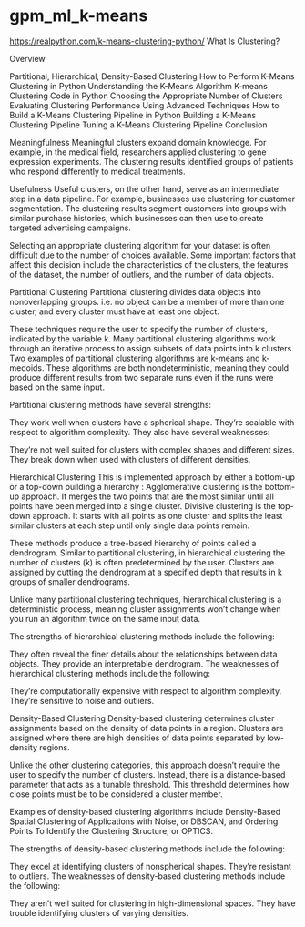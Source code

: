 # gpm_ml_k-means
https://realpython.com/k-means-clustering-python/
What Is Clustering?

  Overview
  
  Partitional, Hierarchical, Density-Based Clustering
How to Perform K-Means Clustering in Python
Understanding the K-Means Algorithm
K-means Clustering Code in Python
Choosing the Appropriate Number of Clusters
Evaluating Clustering Performance Using Advanced Techniques
How to Build a K-Means Clustering Pipeline in Python
Building a K-Means Clustering Pipeline
Tuning a K-Means Clustering Pipeline
Conclusion



Meaningfulness
Meaningful clusters expand domain knowledge. For example, in the medical field, researchers applied clustering to gene expression experiments.
The clustering results identified groups of patients who respond differently to medical treatments.

Usefulness
Useful clusters, on the other hand, serve as an intermediate step in a data pipeline. For example, businesses use clustering for customer 
segmentation. The clustering results segment customers into groups with similar purchase histories,
which businesses can then use to create targeted advertising campaigns.

Selecting an appropriate clustering algorithm for your dataset is often difficult due to the number of choices available.
Some important factors that affect this decision include the characteristics of the clusters, the features of the dataset,
the number of outliers, and the number of data objects.

Partitional Clustering
Partitional clustering divides data objects into nonoverlapping groups. i.e. no object can be a member of more than one cluster, 
and every cluster must have at least one object.

These techniques require the user to specify the number of clusters, indicated by the variable k. 
Many partitional clustering algorithms work through an iterative process to assign subsets of data points into k clusters.
Two examples of partitional clustering algorithms are k-means and k-medoids.
These algorithms are both nondeterministic, meaning they could produce different results from two separate runs even if the runs were based on the same input.

Partitional clustering methods have several strengths:

They work well when clusters have a spherical shape.
They’re scalable with respect to algorithm complexity.
They also have several weaknesses:

They’re not well suited for clusters with complex shapes and different sizes.
They break down when used with clusters of different densities.

Hierarchical Clustering
This is implemented approach by either a bottom-up or a top-down building a hierarchy :
Agglomerative clustering is the bottom-up approach. It merges the two points that are the most similar until all points have been merged into a single cluster.
Divisive clustering is the top-down approach. It starts with all points as one cluster and splits the least similar clusters at each step until only single data points remain.

These methods produce a tree-based hierarchy of points called a dendrogram. Similar to partitional clustering, in hierarchical clustering 
the number of clusters (k) is often predetermined by the user. 
Clusters are assigned by cutting the dendrogram at a specified depth that results in k groups of smaller dendrograms.

Unlike many partitional clustering techniques, hierarchical clustering is a deterministic process, 
meaning cluster assignments won’t change when you run an algorithm twice on the same input data.

The strengths of hierarchical clustering methods include the following:

They often reveal the finer details about the relationships between data objects.
They provide an interpretable dendrogram.
The weaknesses of hierarchical clustering methods include the following:

They’re computationally expensive with respect to algorithm complexity.
They’re sensitive to noise and outliers.

Density-Based Clustering
Density-based clustering determines cluster assignments based on the density of data points in a region. 
Clusters are assigned where there are high densities of data points separated by low-density regions.

Unlike the other clustering categories, this approach doesn’t require the user to specify the number of clusters. 
Instead, there is a distance-based parameter that acts as a tunable threshold. This threshold determines how close points must be to be considered a cluster member.

Examples of density-based clustering algorithms include Density-Based Spatial Clustering of Applications with Noise, 
or DBSCAN, and Ordering Points To Identify the Clustering Structure, or OPTICS.

The strengths of density-based clustering methods include the following:

They excel at identifying clusters of nonspherical shapes.
They’re resistant to outliers.
The weaknesses of density-based clustering methods include the following:

They aren’t well suited for clustering in high-dimensional spaces.
They have trouble identifying clusters of varying densities.
